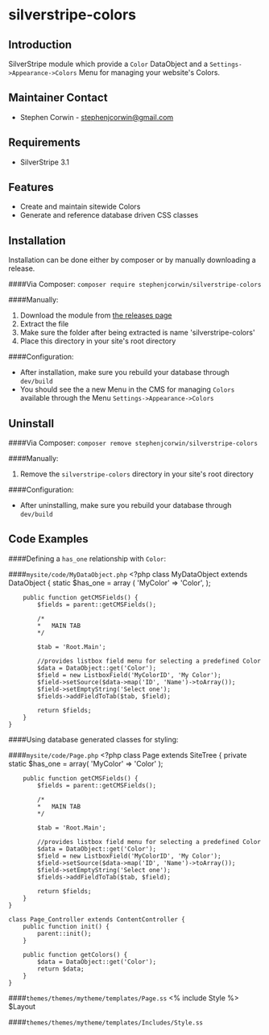 silverstripe-colors
=======================================

Introduction
---------------------------------------
SilverStripe module which provide a `Color` DataObject and a `Settings->Appearance->Colors` Menu for managing your website's Colors.

Maintainer Contact
---------------------------------------
-   Stephen Corwin - <stephenjcorwin@gmail.com>
   
Requirements
---------------------------------------
-   SilverStripe 3.1

Features
---------------------------------------
-   Create and maintain sitewide Colors
-   Generate and reference database driven CSS classes

Installation
---------------------------------------
Installation can be done either by composer or by manually downloading a release.

####Via Composer:
`composer require stephenjcorwin/silverstripe-colors`

####Manually:
1.   Download the module from [the releases page](https://github.com/stephenjcorwin/silverstripe-colors/releases)
2.   Extract the file
3.   Make sure the folder after being extracted is name 'silverstripe-colors'
4.   Place this directory in your site's root directory

####Configuration:
-   After installation, make sure you rebuild your database through `dev/build`
-	You should see the a new Menu in the CMS for managing `Colors` available through the Menu `Settings->Appearance->Colors`

Uninstall
---------------------------------------
####Via Composer:
`composer remove stephenjcorwin/silverstripe-colors`

####Manually:
1.   Remove the `silverstripe-colors` directory in your site's root directory

####Configuration:
-   After uninstalling, make sure you rebuild your database through `dev/build`

Code Examples
---------------------------------------
####Defining a `has_one` relationship with `Color`:

####`mysite/code/MyDataObject.php`
    <?php
    class MyDataObject extends DataObject {
        static $has_one = array (
            'MyColor' => 'Color',
        );
    
        public function getCMSFields() {
            $fields = parent::getCMSFields();
    
            /*
            *   MAIN TAB
            */
    
            $tab = 'Root.Main';
            
            //provides listbox field menu for selecting a predefined Color
            $data = DataObject::get('Color');
            $field = new ListboxField('MyColorID', 'My Color');
    	    $field->setSource($data->map('ID', 'Name')->toArray());
    	    $field->setEmptyString('Select one');
    	    $fields->addFieldToTab($tab, $field);
    
            return $fields;
    	}
    }

####Using database generated classes for styling:

####`mysite/code/Page.php`
    <?php
    class Page extends SiteTree {
    	private static $has_one = array(
    		'MyColor' => 'Color'
		);

		public function getCMSFields() {
            $fields = parent::getCMSFields();
    
            /*
            *   MAIN TAB
            */
    
            $tab = 'Root.Main';
            
            //provides listbox field menu for selecting a predefined Color
            $data = DataObject::get('Color');
            $field = new ListboxField('MyColorID', 'My Color');
    	    $field->setSource($data->map('ID', 'Name')->toArray());
    	    $field->setEmptyString('Select one');
    	    $fields->addFieldToTab($tab, $field);
    
            return $fields;
    	}
    }

    class Page_Controller extends ContentController {
    	public function init() {
			parent::init();
		}

    	public function getColors() {
			$data = DataObject::get('Color');
			return $data;
		}
    }

####`themes/themes/mytheme/templates/Page.ss`
    <!DOCTYPE html>
	<html lang="$ContentLocale">
	<head>
		<% include Style %>
	</head>
		<body
			class="
				<% if $MyColor %>$MyColor.CSSClass<% end_if %>
			"
		>
			$Layout
		</body>
	</html>

####`themes/themes/mytheme/templates/Includes/Style.ss`
    <style>
		<% include Color_Style Data=$Colors %>
	</style>
